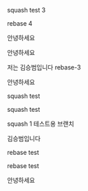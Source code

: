 squash test 3



rebase 4

안녕하세요

안녕하세요

저는 김승범입니다 rebase-3

안녕하세요

squash test

squash test

squash 1
테스트용 브랜치

김승범입니다

rebase test

rebase test

안녕하세요
